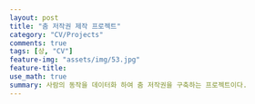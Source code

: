 ```yaml
---
layout: post
title: "춤 저작권 제작 프로젝트"
category: "CV/Projects"
comments: true
tags: [상, "CV"]
feature-img: "assets/img/53.jpg"
feature-title:
use_math: true
summary: 사람의 동작을 데이터화 하여 춤 저작권을 구축하는 프로젝트이다.
---
```

